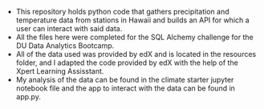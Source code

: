 * This repository holds python code that gathers precipitation and temperature data from stations in Hawaii and builds an API for which a user can interact with said data. <br>
* All the files here were completed for the SQL Alchemy challenge for the DU Data Analytics Bootcamp. <br>
* All of the data used was provided by edX and is located in the resources folder, and I adapted the code provided by edX with the help of the Xpert Learning Assisstant.
* My analysis of the data can be found in the climate starter jupyter notebook file and the app to interact with the data can be found in app.py.
